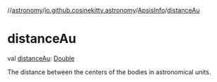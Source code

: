 //[astronomy](../../../index.md)/[io.github.cosinekitty.astronomy](../index.md)/[ApsisInfo](index.md)/[distanceAu](distance-au.md)

# distanceAu

val [distanceAu](distance-au.md): [Double](https://kotlinlang.org/api/latest/jvm/stdlib/kotlin/-double/index.html)

The distance between the centers of the bodies in astronomical units.
